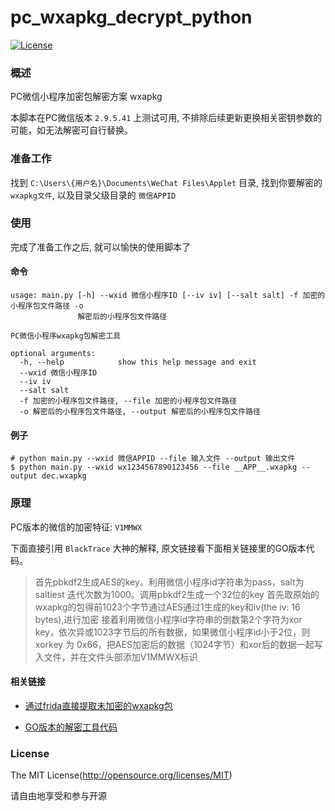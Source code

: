 
pc_wxapkg_decrypt_python
=====
[![License](https://img.shields.io/github/license/kksanyu/pc_wxapkg_decrypt_python)](https://github.com/kksanyu/pc_wxapkg_decrypt_python)

### 概述

PC微信小程序加密包解密方案 wxapkg

本脚本在PC微信版本 `2.9.5.41` 上测试可用, 不排除后续更新更换相关密钥参数的可能，如无法解密可自行替换。

### 准备工作

找到 `C:\Users\{用户名}\Documents\WeChat Files\Applet` 目录, 找到你要解密的 `wxapkg文件`, 以及目录父级目录的 `微信APPID`

### 使用

完成了准备工作之后, 就可以愉快的使用脚本了

#### 命令

```
usage: main.py [-h] --wxid 微信小程序ID [--iv iv] [--salt salt] -f 加密的小程序包文件路径 -o
               解密后的小程序包文件路径

PC微信小程序wxapkg包解密工具

optional arguments:
  -h, --help            show this help message and exit
  --wxid 微信小程序ID
  --iv iv
  --salt salt
  -f 加密的小程序包文件路径, --file 加密的小程序包文件路径
  -o 解密后的小程序包文件路径, --output 解密后的小程序包文件路径
```

#### 例子

```shell
# python main.py --wxid 微信APPID --file 输入文件 --output 输出文件
$ python main.py --wxid wx1234567890123456 --file __APP__.wxapkg --output dec.wxapkg
```

### 原理

PC版本的微信的加密特征: `V1MMWX`

下面直接引用 `BlackTrace` 大神的解释, 原文链接看下面相关链接里的GO版本代码。

> 首先pbkdf2生成AES的key。利用微信小程序id字符串为pass，salt为saltiest 迭代次数为1000。调用pbkdf2生成一个32位的key
首先取原始的wxapkg的包得前1023个字节通过AES通过1生成的key和iv(the iv: 16 bytes),进行加密
接着利用微信小程序id字符串的倒数第2个字符为xor key，依次异或1023字节后的所有数据，如果微信小程序id小于2位，则xorkey 为 0x66，把AES加密后的数据（1024字节）和xor后的数据一起写入文件，并在文件头部添加V1MMWX标识

#### 相关链接

- [通过frida直接提取未加密的wxapkg包](https://github.com/kksanyu/frida_with_wechat_applet)

- [GO版本的解密工具代码](https://github.com/BlackTrace/pc_wxapkg_decrypt)

### License

The MIT License(http://opensource.org/licenses/MIT)

请自由地享受和参与开源
